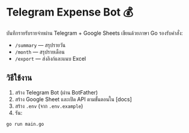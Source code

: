 # Telegram Expense Bot 💰

บันทึกรายรับรายจ่ายผ่าน Telegram + Google Sheets
เขียนด้วยภาษา Go รองรับคำสั่ง:

- `/summary` — สรุปรายวัน
- `/month` — สรุปรายเดือน
- `/export` — ส่งลิงก์และแนบ Excel

## วิธีใช้งาน

1. สร้าง Telegram Bot (ผ่าน BotFather)
2. สร้าง Google Sheet และเปิด API ตามขั้นตอนใน [docs]
3. สร้าง `.env` (จาก `.env.example`)
4. รัน:

```bash
go run main.go
